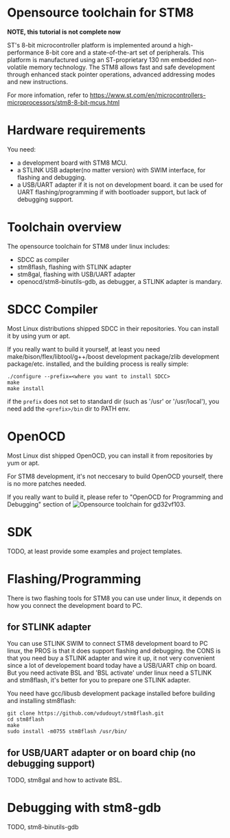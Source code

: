 # Opensource toolchain for STM8

**NOTE, this tutorial is not complete now** 

ST's 8-bit microcontroller platform is implemented around a high-performance 8-bit core and a state-of-the-art set of peripherals. This platform is manufactured using an ST-proprietary 130 nm embedded non-volatile memory technology.
The STM8 allows fast and safe development through enhanced stack pointer operations, advanced addressing modes and new instructions.

For more infomation, refer to https://www.st.com/en/microcontrollers-microprocessors/stm8-8-bit-mcus.html

# Hardware requirements
You need:
* a development board with STM8 MCU.
* a STLINK USB adapter(no matter version) with SWIM interface, for flashing and debugging.
* a USB/UART adapter if it is not on development board. it can be used for UART flashing/programming if with bootloader support, but lack of debugging support.


# Toolchain overview

The opensource toolchain for STM8 under linux includes:
* SDCC as compiler
* stm8flash, flashing with STLINK adapter
* stm8gal, flashing with USB/UART adapter
* openocd/stm8-binutils-gdb, as debugger, a STLINK adapter is mandary.

# SDCC Compiler
Most Linux distributions shipped SDCC in their repositories. You can install it by using yum or apt.

If you really want to build it yourself, at least you need make/bison/flex/libtool/g++/boost development package/zlib development package/etc. installed, and the building process is really simple:
```
./configure --prefix=<where you want to install SDCC>
make
make install
```
if the `prefix` does not set to standard dir (such as '/usr' or '/usr/local'), you need add the `<prefix>/bin` dir to PATH env.

# OpenOCD

Most Linux dist shipped OpenOCD, you can install it from repositories by yum or apt.

For STM8 development, it's not neccesary to build OpenOCD yourself, there is no more patches needed.

If you really want to build it, please refer to "OpenOCD for Programming and Debugging" section of ![Opensource toolchain for gd32vf103](https://github.com/cjacker/opensource-toolchain-gd32vf103).

# SDK

TODO, at least provide some examples and project templates.

# Flashing/Programming
There is two flashing tools for STM8 you can use under linux, it depends on how you connect the development board to PC.

## for STLINK adapter
You can use STLINK SWIM to connect STM8 development board to PC linux, the PROS is that it does support flashing and debugging. the CONS is that you need buy a STLINK adapter and wire it up, it not very convenient since a lot of developement board today have a USB/UART chip on board. But you need activate BSL and 'BSL activate' under linux need a STLINK and stm8flash, it's better for you to prepare one STLINK adapter. 

You need have gcc/libusb development package installed before building and installing stm8flash:

```
git clone https://github.com/vdudouyt/stm8flash.git 
cd stm8flash
make
sudo install -m0755 stm8flash /usr/bin/
```


## for USB/UART adapter or on board chip (no debugging support)
TODO, stm8gal and how to activate BSL.

# Debugging with stm8-gdb
TODO, stm8-binutils-gdb

